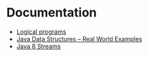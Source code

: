 # Documentation

- [Logical programs](logical-programs.md)
- [Java Data Structures – Real World Examples](real-time-exmple.md)
- [Java 8 Streams](stream-programs.md)

